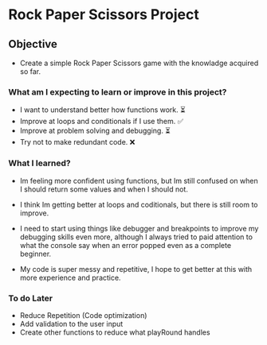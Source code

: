 # Rock Paper Scissors Project

## Objective

- Create a simple Rock Paper Scissors game with the knowladge acquired so far.


### What am I expecting to learn or improve in this project? 

- I want to understand better how functions work. ⏳
- Improve at loops and conditionals if I use them. ✅
- Improve at problem solving and debugging. ⏳
- Try not to make redundant code. ❌


### What I learned?

- Im feeling more confident using functions, but Im still confused on when I should return some values and when I should not. 

- I think Im getting better at loops and coditionals, but there is still room to improve. 

- I need to start using things like debugger and breakpoints to improve my debugging skills even more, although I always tried to paid attention to what the console say when an error popped even as a complete beginner.

- My code is super messy and repetitive, I hope to get better at this with more experience and practice.

### To do Later

- Reduce Repetition (Code optimization)
- Add validation to the user input 
- Create other functions to reduce what playRound handles

